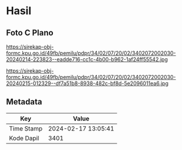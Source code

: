 # Hasil

## Foto C Plano

https://sirekap-obj-formc.kpu.go.id/49fb/pemilu/pdpr/34/02/07/20/02/3402072002030-20240214-223823--eadde716-cc1c-4b00-b962-1af24ff55542.jpg

https://sirekap-obj-formc.kpu.go.id/49fb/pemilu/pdpr/34/02/07/20/02/3402072002030-20240215-012329--df7a51b8-8938-482c-bf8d-5e2096011ea6.jpg


## Metadata

| Key        | Value               |
| ---------- | ------------------- |
| Time Stamp | 2024-02-17 13:05:41 |
| Kode Dapil | 3401                |



